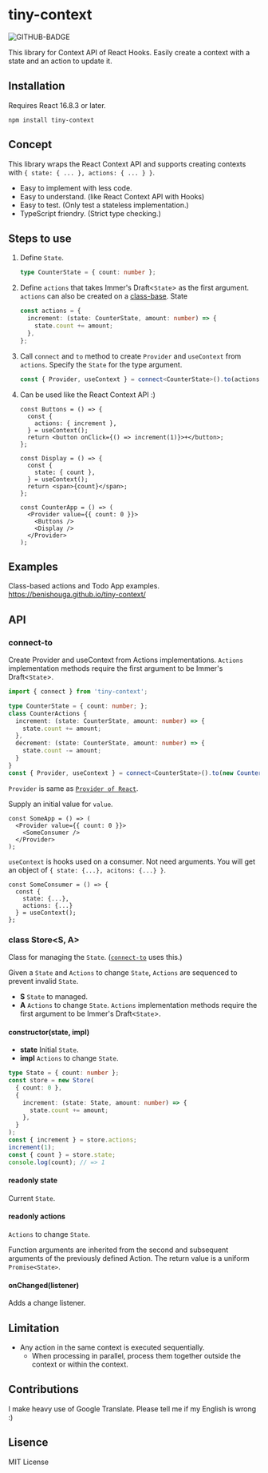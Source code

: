 # tiny-context

![GITHUB-BADGE](https://github.com/benishouga/tiny-context/workflows/Node.js%20CI/badge.svg)

This library for Context API of React Hooks. Easily create a context with a state and an action to update it.

## Installation

Requires React 16.8.3 or later.

```
npm install tiny-context
```

## Concept

This library wraps the React Context API and supports creating contexts with `{ state: { ... }, actions: { ... } }`.

- Easy to implement with less code.
- Easy to understand. (like React Context API with Hooks)
- Easy to test. (Only test a stateless implementation.)
- TypeScript friendry. (Strict type checking.)

## Steps to use

1. Define `State`.
   ```ts
   type CounterState = { count: number };
   ```
2. Define `actions` that takes Immer's Draft<`State`> as the first argument. `actions` can also be created on a [class-base](https://benishouga.github.io/tiny-context/).
   State
   ```ts
   const actions = {
     increment: (state: CounterState, amount: number) => {
       state.count += amount;
     },
   };
   ```
3. Call `connect` and `to` method to create `Provider` and `useContext` from `actions`. Specify the `State` for the type argument.
   ```ts
   const { Provider, useContext } = connect<CounterState>().to(actions);
   ```
4. Can be used like the React Context API :)

   ```tsx
   const Buttons = () => {
     const {
       actions: { increment },
     } = useContext();
     return <button onClick={() => increment(1)}>+</button>;
   };

   const Display = () => {
     const {
       state: { count },
     } = useContext();
     return <span>{count}</span>;
   };

   const CounterApp = () => (
     <Provider value={{ count: 0 }}>
       <Buttons />
       <Display />
     </Provider>
   );
   ```

## Examples

Class-based actions and Todo App examples.<br>
https://benishouga.github.io/tiny-context/

## API

### connect-to

Create Provider and useContext from Actions implementations. `Actions` implementation methods require the first argument to be Immer's Draft<`State`>.

```ts
import { connect } from 'tiny-context';

type CounterState = { count: number; };
class CounterActions {
  increment: (state: CounterState, amount: number) => {
    state.count += amount;
  },
  decrement: (state: CounterState, amount: number) => {
    state.count -= amount;
  }
}
const { Provider, useContext } = connect<CounterState>().to(new CounterActions());
```

`Provider` is same as [`Provider of React`](https://reactjs.org/docs/context.html#contextprovider).

Supply an initial value for `value`.

```tsx
const SomeApp = () => (
  <Provider value={{ count: 0 }}>
    <SomeConsumer />
  </Provider>
);
```

`useContext` is hooks used on a consumer. Not need arguments. You will get an object of `{ state: {...}, acitons: {...} }`.

```tsx
const SomeConsumer = () => {
  const {
    state: {...},
    actions: {...}
  } = useContext();
};
```

### class Store<S, A>

Class for managing the `State`. ([`connect-to`](https://github.com/benishouga/tiny-context#connect-to) uses this.)

Given a `State` and `Actions` to change `State`, `Actions` are sequenced to prevent invalid `State`.

- **S** `State` to managed.
- **A** `Actions` to change `State`. `Actions` implementation methods require the first argument to be Immer's Draft<`State`>.

#### constructor(state, impl)

- **state** Initial `State`.
- **impl** `Actions` to change `State`.

```ts
type State = { count: number };
const store = new Store(
  { count: 0 },
  {
    increment: (state: State, amount: number) => {
      state.count += amount;
    },
  }
);
const { increment } = store.actions;
increment(1);
const { count } = store.state;
console.log(count); // => 1
```

#### readonly state

Current `State`.

#### readonly actions

`Actions` to change `State`.

Function arguments are inherited from the second and subsequent arguments of the previously defined Action. The return value is a uniform `Promise<State>`.

#### onChanged(listener)

Adds a change listener.

## Limitation

- Any action in the same context is executed sequentially.
  - When processing in parallel, process them together outside the context or within the context.

## Contributions

I make heavy use of Google Translate. Please tell me if my English is wrong :)

## Lisence

MIT License
